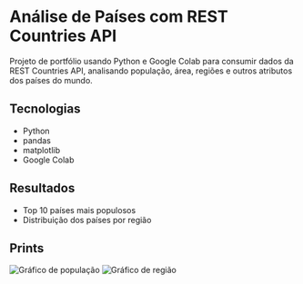 # Análise de Países com REST Countries API

Projeto de portfólio usando Python e Google Colab para consumir dados da REST Countries API, analisando população, área, regiões e outros atributos dos países do mundo.

## Tecnologias
- Python
- pandas
- matplotlib
- Google Colab

## Resultados
- Top 10 países mais populosos
- Distribuição dos países por região

## Prints
![Gráfico de população](caminho_para_imagem1.png)
![Gráfico de região](caminho_para_imagem2.png)
